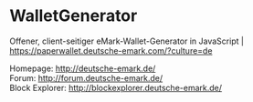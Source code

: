 # WalletGenerator
Offener, client-seitiger eMark-Wallet-Generator in JavaScript | https://paperwallet.deutsche-emark.com/?culture=de

Homepage: http://deutsche-emark.de/<br/>
Forum: http://forum.deutsche-emark.de/<br/>
Block Explorer: http://blockexplorer.deutsche-emark.de/
